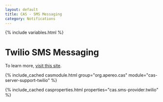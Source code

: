 ```yaml
---
layout: default
title: CAS - SMS Messaging
category: Notifications
---
```


{% include variables.html %}

# Twilio SMS Messaging

To learn more, [visit this site](https://www.twilio.com/).

{% include_cached casmodule.html group="org.apereo.cas" module="cas-server-support-twilio" %}
       
{% include_cached casproperties.html properties="cas.sms-provider.twilio" %}

